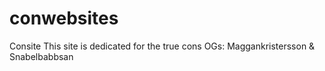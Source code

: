# conwebsites
Consite
This site is dedicated for the true cons
OGs:
Maggankristersson & Snabelbabbsan
